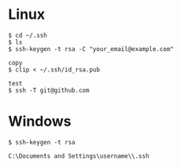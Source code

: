 # Linux
```
$ cd ~/.ssh
$ ls
$ ssh-keygen -t rsa -C "your_email@example.com"

copy 
$ clip < ~/.ssh/id_rsa.pub

test
$ ssh -T git@github.com
```

# Windows

```
$ ssh-keygen -t rsa

C:\Documents and Settings\username\\.ssh
```



